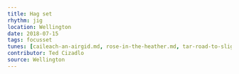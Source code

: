 ```yaml
---
title: Hag set
rhythm: jig
location: Wellington
date: 2018-07-15
tags: focusset
tunes: [caileach-an-airgid.md, rose-in-the-heather.md, tar-road-to-sligo.md]
contributor: Ted Cizadlo
source: Wellington
---
```

